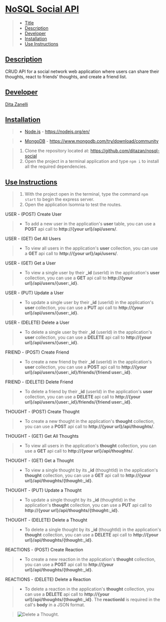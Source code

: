 # [NoSQL Social API](#title)

> - [Title](#title)
> - [Description](#description)
> - [Developer](#developer)
> - [Installation](#installation)
> - [Use Instructions](#usage)

## [Description](#description)

CRUD API for a social network web application where users can share their thoughts, react to friends’ thoughts, and create a friend list.

## [Developer](#developer)

[Dita Zanelli](mailto:ditazanelli@gmail.com)

## [Installation](#installation)

> - [Node.js](https://nodejs.org/en/) - https://nodejs.org/en/

> - [MongoDB](https://www.mongodb.com/try/download/community) - https://www.mongodb.com/try/download/community

> 1. Clone the repository located at: https://github.com/ditazan/nosql-social
> 2. Open the project in a terminal application and type `npm i` to install all the required dependencies.

## [Use Instructions](#usage)

> 1. With the project open in the terminal, type the command `npm start` to begin the express server.
> 2. Open the application Isomnia to test the routes.

USER - (POST) Create User

> - To add a new user in the application's **user** table, you can use a **POST** api call to **http://{your url}/api/users/**.

USER - (GET) Get All Users

> - To view all users in the application's **user** collection, you can use a **GET** api call to **http://{your url}/api/users/**.

USER - (GET) Get a User

> - To view a single user by their **\_id** (userId) in the application's **user** collection, you can use a **GET** api call to **http://{your url}/api/users/{user:\_id}**.

USER - (PUT) Update a User

> - To update a single user by their **\_id** (userId) in the application's **user** collection, you can use a **PUT** api call to **http://{your url}/api/users/{user:\_id}**.

USER - (DELETE) Delete a User

> - To delete a single user by their **\_id** (userId) in the application's **user** collection, you can use a **DELETE** api call to **http://{your url}/api/users/{user:\_id}**.

FRIEND - (POST) Create Friend

> - To create a new friend by their **\_id** (userId) in the application's **user** collection, you can use a **POST** api call to **http://{your url}/api/users/{user:\_id}/friends/{friend user:\_id}**.

FRIEND - (DELETE) Delete Friend

> - To delete a friend by their **\_id** (userId) in the application's **user** collection, you can use a **DELETE** api call to **http://{your url}/api/users/{user:\_id}/friends/{friend user:\_id}**.

THOUGHT - (POST) Create Thought

> - To create a new thought in the application's **thought** collection, you can use a **POST** api call to **http://{your url}/api/thoughts/**.

THOUGHT - (GET) Get All Thoughts

> - To view all users in the application's **thought** collection, you can use a **GET** api call to **http://{your url}/api/thoughts/**.

THOUGHT - (GET) Get a Thought

> - To view a single thought by its **\_id** (thoughtId) in the application's **thought** collection, you can use a **GET** api call to **http://{your url}/api/thoughts/{thought:\_id}**.

THOUGHT - (PUT) Update a Thought

> - To update a single thought by its **\_id** (thoughtId) in the application's **thought** collection, you can use a **PUT** api call to **http://{your url}/api/thoughts/{thought:\_id}**.

THOUGHT - (DELETE) Delete a Thought

> - To delete a single thought by its **\_id** (thoughtId) in the application's **thought** collection, you can use a **DELETE** api call to **http://{your url}/api/thoughts/{thought:\_id}**.

REACTIONS - (POST) Create Reaction

> - To create a new reaction in the application's **thought** collection, you can use a **POST** api call to **http://{your url}/api/thoughts/{thought:\_id}**.

REACTIONS - (DELETE) Delete a Reaction

> - To delete a reaction in the application's **thought** collection, you can use a **DELETE** api call to **http://{your url}/api/thoughts/{thought:\_id}**. The **reactionId** is required in the call's **body** in a JSON format.

> ![Delete a Thought](./images/screen13.png).
